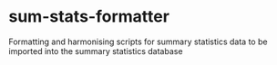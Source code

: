 # sum-stats-formatter
Formatting and harmonising scripts for summary statistics data to be imported into the summary statistics database
